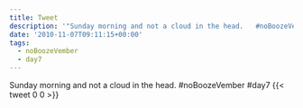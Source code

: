 ```yaml
---
title: Tweet
description: '"Sunday morning and not a cloud in the head.   #noBoozeVember #day7"'
date: '2010-11-07T09:11:15+00:00'
tags:
  - noBoozeVember
  - day7
---
```

Sunday morning and not a cloud in the head.   #noBoozeVember #day7
      {{< tweet 0 0 >}}
    

